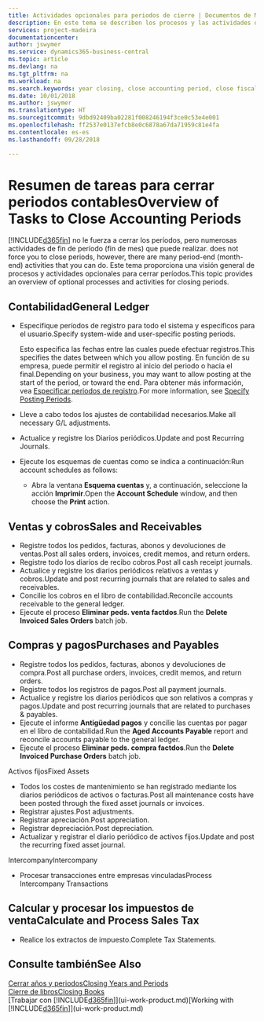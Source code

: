 ```yaml
---
title: Actividades opcionales para periodos de cierre | Documentos de Microsoft
description: En este tema se describen los procesos y las actividades opcionales para cerrar periodos contables en Business Central.
services: project-madeira
documentationcenter: 
author: jswymer
ms.service: dynamics365-business-central
ms.topic: article
ms.devlang: na
ms.tgt_pltfrm: na
ms.workload: na
ms.search.keywords: year closing, close accounting period, close fiscal year, aging, creditor payments, vendor payments
ms.date: 10/01/2018
ms.author: jswymer
ms.translationtype: HT
ms.sourcegitcommit: 9dbd92409ba02281f008246194f3ce0c53e4e001
ms.openlocfilehash: ff2537e0137efcb8e0c6878a67da71959c81e4fa
ms.contentlocale: es-es
ms.lasthandoff: 09/28/2018

---
```

# <a name="overview-of-tasks-to-close-accounting-periods"></a><span data-ttu-id="12a61-103">Resumen de tareas para cerrar periodos contables</span><span class="sxs-lookup"><span data-stu-id="12a61-103">Overview of Tasks to Close Accounting Periods</span></span>
[!INCLUDE[d365fin](includes/d365fin_md.md)] <span data-ttu-id="12a61-104">no le fuerza a cerrar los períodos, pero numerosas actividades de fin de período (fin de mes) que puede realizar.</span><span class="sxs-lookup"><span data-stu-id="12a61-104"> does not force you to close periods, however, there are many period-end (month-end) activities that you can do.</span></span> <span data-ttu-id="12a61-105">Este tema proporciona una visión general de procesos y actividades opcionales para cerrar períodos.</span><span class="sxs-lookup"><span data-stu-id="12a61-105">This topic provides an overview of optional processes and activities for closing periods.</span></span>  

## <a name="general-ledger"></a><span data-ttu-id="12a61-106">Contabilidad</span><span class="sxs-lookup"><span data-stu-id="12a61-106">General Ledger</span></span>
* <span data-ttu-id="12a61-107">Especifique períodos de registro para todo el sistema y específicos para el usuario.</span><span class="sxs-lookup"><span data-stu-id="12a61-107">Specify system-wide and user-specific posting periods.</span></span>  

    <span data-ttu-id="12a61-108">Esto especifica las fechas entre las cuales puede efectuar registros.</span><span class="sxs-lookup"><span data-stu-id="12a61-108">This specifies the dates between which you allow posting.</span></span> <span data-ttu-id="12a61-109">En función de su empresa, puede permitir el registro al inicio del periodo o hacia el final.</span><span class="sxs-lookup"><span data-stu-id="12a61-109">Depending on your business, you may want to allow posting at the start of the period, or toward the end.</span></span> <span data-ttu-id="12a61-110">Para obtener más información, vea [Especificar periodos de registro](finance-how-specify-posting-periods.md).</span><span class="sxs-lookup"><span data-stu-id="12a61-110">For more information, see [Specify Posting Periods](finance-how-specify-posting-periods.md).</span></span>  
* <span data-ttu-id="12a61-111">Lleve a cabo todos los ajustes de contabilidad necesarios.</span><span class="sxs-lookup"><span data-stu-id="12a61-111">Make all necessary G/L adjustments.</span></span>  
* <span data-ttu-id="12a61-112">Actualice y registre los Diarios periódicos.</span><span class="sxs-lookup"><span data-stu-id="12a61-112">Update and post Recurring Journals.</span></span>  
  <!--* Process Consolidations-->
* <span data-ttu-id="12a61-113">Ejecute los esquemas de cuentas como se indica a continuación:</span><span class="sxs-lookup"><span data-stu-id="12a61-113">Run account schedules as follows:</span></span>  
  * <span data-ttu-id="12a61-114">Abra la ventana **Esquema cuentas** y, a continuación, seleccione la acción **Imprimir**.</span><span class="sxs-lookup"><span data-stu-id="12a61-114">Open the **Account Schedule** window, and then choose the **Print** action.</span></span>  

## <a name="sales-and-receivables"></a><span data-ttu-id="12a61-115">Ventas y cobros</span><span class="sxs-lookup"><span data-stu-id="12a61-115">Sales and Receivables</span></span>
* <span data-ttu-id="12a61-116">Registre todos los pedidos, facturas, abonos y devoluciones de ventas.</span><span class="sxs-lookup"><span data-stu-id="12a61-116">Post all sales orders, invoices, credit memos, and return orders.</span></span>  
* <span data-ttu-id="12a61-117">Registre todo los diarios de recibo cobros.</span><span class="sxs-lookup"><span data-stu-id="12a61-117">Post all cash receipt journals.</span></span>  
* <span data-ttu-id="12a61-118">Actualice y registre los diarios periódicos relativos a ventas y cobros.</span><span class="sxs-lookup"><span data-stu-id="12a61-118">Update and post recurring journals that are related to sales and receivables.</span></span>  
* <span data-ttu-id="12a61-119">Concilie los cobros en el libro de contabilidad.</span><span class="sxs-lookup"><span data-stu-id="12a61-119">Reconcile accounts receivable to the general ledger.</span></span>  
* <span data-ttu-id="12a61-120">Ejecute el proceso **Eliminar peds. venta factdos**.</span><span class="sxs-lookup"><span data-stu-id="12a61-120">Run the **Delete Invoiced Sales Orders** batch job.</span></span>  

## <a name="purchases-and-payables"></a><span data-ttu-id="12a61-121">Compras y pagos</span><span class="sxs-lookup"><span data-stu-id="12a61-121">Purchases and Payables</span></span>
* <span data-ttu-id="12a61-122">Registre todos los pedidos, facturas, abonos y devoluciones de compra.</span><span class="sxs-lookup"><span data-stu-id="12a61-122">Post all purchase orders, invoices, credit memos, and return orders.</span></span>  
* <span data-ttu-id="12a61-123">Registre todos los registros de pagos.</span><span class="sxs-lookup"><span data-stu-id="12a61-123">Post all payment journals.</span></span>  
* <span data-ttu-id="12a61-124">Actualice y registre los diarios periódicos que son relativos a compras y pagos.</span><span class="sxs-lookup"><span data-stu-id="12a61-124">Update and post recurring journals that are related to purchases & payables.</span></span>  
* <span data-ttu-id="12a61-125">Ejecute el informe **Antigüedad pagos** y concilie las cuentas por pagar en el libro de contabilidad.</span><span class="sxs-lookup"><span data-stu-id="12a61-125">Run the **Aged Accounts Payable** report and reconcile accounts payable to the general ledger.</span></span>  
* <span data-ttu-id="12a61-126">Ejecute el proceso **Eliminar peds. compra factdos**.</span><span class="sxs-lookup"><span data-stu-id="12a61-126">Run the **Delete Invoiced Purchase Orders** batch job.</span></span>  

<span data-ttu-id="12a61-127">Activos fijos</span><span class="sxs-lookup"><span data-stu-id="12a61-127">Fixed Assets</span></span>
* <span data-ttu-id="12a61-128">Todos los costes de mantenimiento se han registrado mediante los diarios periódicos de activos o facturas.</span><span class="sxs-lookup"><span data-stu-id="12a61-128">Post all maintenance costs have been posted through the fixed asset journals or invoices.</span></span>
* <span data-ttu-id="12a61-129">Registrar ajustes.</span><span class="sxs-lookup"><span data-stu-id="12a61-129">Post adjustments.</span></span>
* <span data-ttu-id="12a61-130">Registrar apreciación.</span><span class="sxs-lookup"><span data-stu-id="12a61-130">Post appreciation.</span></span>
* <span data-ttu-id="12a61-131">Registrar depreciación.</span><span class="sxs-lookup"><span data-stu-id="12a61-131">Post depreciation.</span></span>
* <span data-ttu-id="12a61-132">Actualizar y registrar el diario periódico de activos fijos.</span><span class="sxs-lookup"><span data-stu-id="12a61-132">Update and post the recurring fixed asset journal.</span></span>

<span data-ttu-id="12a61-133">Intercompany</span><span class="sxs-lookup"><span data-stu-id="12a61-133">Intercompany</span></span>
* <span data-ttu-id="12a61-134">Procesar transacciones entre empresas vinculadas</span><span class="sxs-lookup"><span data-stu-id="12a61-134">Process Intercompany Transactions</span></span>

## <a name="calculate-and-process-sales-tax"></a><span data-ttu-id="12a61-135">Calcular y procesar los impuestos de venta</span><span class="sxs-lookup"><span data-stu-id="12a61-135">Calculate and Process Sales Tax</span></span>
* <span data-ttu-id="12a61-136">Realice los extractos de impuesto.</span><span class="sxs-lookup"><span data-stu-id="12a61-136">Complete Tax Statements.</span></span>  

## <a name="see-also"></a><span data-ttu-id="12a61-137">Consulte también</span><span class="sxs-lookup"><span data-stu-id="12a61-137">See Also</span></span>
[<span data-ttu-id="12a61-138">Cerrar años y periodos</span><span class="sxs-lookup"><span data-stu-id="12a61-138">Closing Years and Periods</span></span>](year-close-years-periods.md)  
[<span data-ttu-id="12a61-139">Cierre de libros</span><span class="sxs-lookup"><span data-stu-id="12a61-139">Closing Books</span></span>](year-close-books.md)  
<span data-ttu-id="12a61-140">[Trabajar con [!INCLUDE[d365fin](includes/d365fin_md.md)]](ui-work-product.md)</span><span class="sxs-lookup"><span data-stu-id="12a61-140">[Working with [!INCLUDE[d365fin](includes/d365fin_md.md)]](ui-work-product.md)</span></span>

